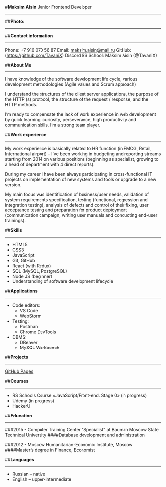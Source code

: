 #**Maksim Aisin**
Junior Frontend Developer
********* 

##**Photo:**
*********
 
##**Contact information**
*********
Phone: +7 916 070 56 87
Email: maksim.aisin@mail.ru
GitHub: (https://github.com/TavaniX)
Discord RS School: Maksim Aisin (@TavaniX)

##**About Me**
*********
I have knowledge of the software development life cycle, various development methodologies (Agile values and Scrum approach)

I understand the structures of the client server applications, the purpose of the HTTP (s) protocol, the structure of the request / response, and the HTTP methods.

I’m ready to compensate the lack of work experience in web development by quick learning, curiosity, perseverance, high productivity and communication skills. I’m a strong team player.

##**Work experience**
*********
My work experience is basically related to HR function (in FMCG, Retail, International airport) – I’ve been working in budgeting and reporting streams starting from 2014 on various positions (beginning as specialist, growing to a head of department with 4 direct reports). 

During my career I have been always participating in cross-functional IT projects on implementation of new systems and tools or upgrade to a new version.

My main focus was identification of business/user needs, validation of system requirements specification, testing (functional, regression and integration testing), analysis of defects and control of their fixing, user acceptance testing and preparation for product deployment (communication campaign, writing user manuals and conducting end-user trainings).

##**Skills**
*********
- HTML5
- CSS3
- JavaScript
- Git, GitHub
- React (with Redux)
- SQL (MySQL, PostgreSQL)
- Node JS (beginner)
- Understanding of software development lifecycle

##**Applications**
*********
- Code editors: 
  - VS Code 
  - WebStorm
- Testing: 
  - Postman 
  - Chrome DevTools
- DBMS: 
  - DBeaver 
  - MySQL Workbench

##**Projects**
*********
[GitHub Pages](https://github.com/TavaniX/tavanix.github.io)

##**Courses**
*********
- RS Schools Course «JavaScript/Front-end. Stage 0» (in progress)
- Udemy (in progress)
- HackerU

##**Education**
*********
###2015 - Computer Training Center "Specialist" at Bauman Moscow State Technical University
####Database development and administration

###2012 - Moscow Humanitarian-Economic Institute, Moscow
####Master’s degree in Finance, Economist

##**Languages**
*********
- Russian – native
- English – upper-intermediate
